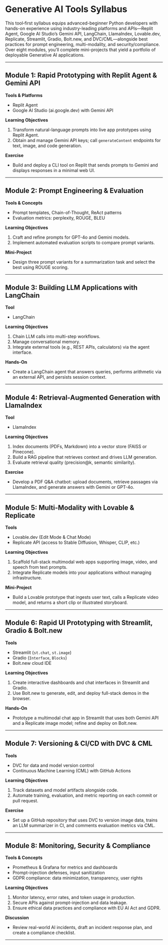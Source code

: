 # Generative AI Tools Syllabus

This tool‐first syllabus equips advanced-beginner Python developers with hands-on experience using industry-leading platforms and APIs—Replit Agent, Google AI Studio’s Gemini API, LangChain, LlamaIndex, Lovable.dev, Replicate, Streamlit, Gradio, Bolt.new, and DVC/CML—alongside best practices for prompt engineering, multi-modality, and security/compliance. Over eight modules, you’ll complete mini-projects that yield a portfolio of deployable Generative AI applications.

---

## Module 1: Rapid Prototyping with Replit Agent & Gemini API

**Tools & Platforms**
- Replit Agent  
- Google AI Studio (ai.google.dev) with Gemini API  

**Learning Objectives**
1. Transform natural-language prompts into live app prototypes using Replit Agent.  
2. Obtain and manage Gemini API keys; call `generateContent` endpoints for text, image, and code generation.  

**Exercise**
- Build and deploy a CLI tool on Replit that sends prompts to Gemini and displays responses in a minimal web UI.

---

## Module 2: Prompt Engineering & Evaluation

**Tools & Concepts**
- Prompt templates, Chain-of-Thought, ReAct patterns  
- Evaluation metrics: perplexity, ROUGE, BLEU  

**Learning Objectives**
1. Craft and refine prompts for GPT-4o and Gemini models.  
2. Implement automated evaluation scripts to compare prompt variants.  

**Mini-Project**
- Design three prompt variants for a summarization task and select the best using ROUGE scoring.

---

## Module 3: Building LLM Applications with LangChain

**Tool**
- LangChain  

**Learning Objectives**
1. Chain LLM calls into multi-step workflows.  
2. Manage conversational memory.  
3. Integrate external tools (e.g., REST APIs, calculators) via the agent interface.  

**Hands-On**
- Create a LangChain agent that answers queries, performs arithmetic via an external API, and persists session context.

---

## Module 4: Retrieval-Augmented Generation with LlamaIndex

**Tool**
- LlamaIndex  

**Learning Objectives**
1. Index documents (PDFs, Markdown) into a vector store (FAISS or Pinecone).  
2. Build a RAG pipeline that retrieves context and drives LLM generation.  
3. Evaluate retrieval quality (precision@k, semantic similarity).  

**Exercise**
- Develop a PDF Q&A chatbot: upload documents, retrieve passages via LlamaIndex, and generate answers with Gemini or GPT-4o.

---

## Module 5: Multi-Modality with Lovable & Replicate

**Tools**
- Lovable.dev (Edit Mode & Chat Mode)  
- Replicate API (access to Stable Diffusion, Whisper, CLIP, etc.)  

**Learning Objectives**
1. Scaffold full-stack multimodal web apps supporting image, video, and speech from text prompts.  
2. Integrate Replicate models into your applications without managing infrastructure.  

**Mini-Project**
- Build a Lovable prototype that ingests user text, calls a Replicate video model, and returns a short clip or illustrated storyboard.

---

## Module 6: Rapid UI Prototyping with Streamlit, Gradio & Bolt.new

**Tools**
- Streamlit (`st.chat`, `st.image`)  
- Gradio (`Interface`, `Blocks`)  
- Bolt.new cloud IDE  

**Learning Objectives**
1. Create interactive dashboards and chat interfaces in Streamlit and Gradio.  
2. Use Bolt.new to generate, edit, and deploy full-stack demos in the browser.  

**Hands-On**
- Prototype a multimodal chat app in Streamlit that uses both Gemini API and a Replicate image model; refine and deploy on Bolt.new.

---

## Module 7: Versioning & CI/CD with DVC & CML

**Tools**
- DVC for data and model version control  
- Continuous Machine Learning (CML) with GitHub Actions  

**Learning Objectives**
1. Track datasets and model artifacts alongside code.  
2. Automate training, evaluation, and metric reporting on each commit or pull request.  

**Exercise**
- Set up a GitHub repository that uses DVC to version image data, trains an LLM summarizer in CI, and comments evaluation metrics via CML.

---

## Module 8: Monitoring, Security & Compliance

**Tools & Concepts**
- Prometheus & Grafana for metrics and dashboards  
- Prompt-injection defenses, input sanitization  
- GDPR compliance: data minimization, transparency, user rights  

**Learning Objectives**
1. Monitor latency, error rates, and token usage in production.  
2. Secure APIs against prompt-injection and data leakage.  
3. Ensure ethical data practices and compliance with EU AI Act and GDPR.  

**Discussion**
- Review real-world AI incidents, draft an incident response plan, and create a compliance checklist.

---
